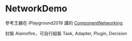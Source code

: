 # NetworkDemo

參考王巍在 iPlayground2019 講的 [ComponentNetworking](https://github.com/onevcat/ComponentNetworking).

封裝 Alamofire，可自行組裝 Task, Adapter, Plugin, Decision

